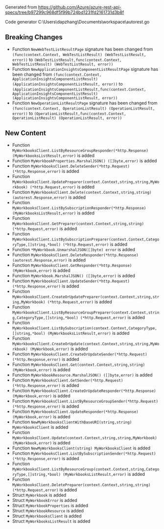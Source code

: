 
Generated from https://github.com/Azure/azure-rest-api-specs/tree/b97299c968df5f99b724bd1231fd2161731d3b8f

Code generator C:\Users\dapzhang\Documents\workspace\autorest.go

## Breaking Changes

- Function `NewWebTestListResultPage` signature has been changed from `(func(context.Context, WebTestListResult) (WebTestListResult, error))` to `(WebTestListResult,func(context.Context, WebTestListResult) (WebTestListResult, error))`
- Function `NewApplicationInsightsComponentListResultPage` signature has been changed from `(func(context.Context, ApplicationInsightsComponentListResult) (ApplicationInsightsComponentListResult, error))` to `(ApplicationInsightsComponentListResult,func(context.Context, ApplicationInsightsComponentListResult) (ApplicationInsightsComponentListResult, error))`
- Function `NewOperationListResultPage` signature has been changed from `(func(context.Context, OperationListResult) (OperationListResult, error))` to `(OperationListResult,func(context.Context, OperationListResult) (OperationListResult, error))`

## New Content

- Function `MyWorkbooksClient.ListByResourceGroupResponder(*http.Response) (MyWorkbooksListResult,error)` is added
- Function `MyWorkbookProperties.MarshalJSON() ([]byte,error)` is added
- Function `MyWorkbooksClient.DeleteSender(*http.Request) (*http.Response,error)` is added
- Function `MyWorkbooksClient.UpdatePreparer(context.Context,string,string,MyWorkbook) (*http.Request,error)` is added
- Function `MyWorkbooksClient.Delete(context.Context,string,string) (autorest.Response,error)` is added
- Function `MyWorkbooksClient.ListBySubscriptionResponder(*http.Response) (MyWorkbooksListResult,error)` is added
- Function `MyWorkbooksClient.GetPreparer(context.Context,string,string) (*http.Request,error)` is added
- Function `MyWorkbooksClient.ListBySubscriptionPreparer(context.Context,CategoryType,[]string,*bool) (*http.Request,error)` is added
- Function `*MyWorkbook.UnmarshalJSON([]byte) error` is added
- Function `MyWorkbooksClient.DeleteResponder(*http.Response) (autorest.Response,error)` is added
- Function `MyWorkbooksClient.GetResponder(*http.Response) (MyWorkbook,error)` is added
- Function `MyWorkbook.MarshalJSON() ([]byte,error)` is added
- Function `MyWorkbooksClient.UpdateSender(*http.Request) (*http.Response,error)` is added
- Function `MyWorkbooksClient.CreateOrUpdatePreparer(context.Context,string,string,MyWorkbook) (*http.Request,error)` is added
- Function `MyWorkbooksClient.ListByResourceGroupPreparer(context.Context,string,CategoryType,[]string,*bool) (*http.Request,error)` is added
- Function `MyWorkbooksClient.ListBySubscription(context.Context,CategoryType,[]string,*bool) (MyWorkbooksListResult,error)` is added
- Function `MyWorkbooksClient.CreateOrUpdate(context.Context,string,string,MyWorkbook) (MyWorkbook,error)` is added
- Function `MyWorkbooksClient.CreateOrUpdateSender(*http.Request) (*http.Response,error)` is added
- Function `MyWorkbooksClient.Get(context.Context,string,string) (MyWorkbook,error)` is added
- Function `MyWorkbookResource.MarshalJSON() ([]byte,error)` is added
- Function `MyWorkbooksClient.GetSender(*http.Request) (*http.Response,error)` is added
- Function `MyWorkbooksClient.CreateOrUpdateResponder(*http.Response) (MyWorkbook,error)` is added
- Function `MyWorkbooksClient.ListByResourceGroupSender(*http.Request) (*http.Response,error)` is added
- Function `MyWorkbooksClient.UpdateResponder(*http.Response) (MyWorkbook,error)` is added
- Function `NewMyWorkbooksClientWithBaseURI(string,string) MyWorkbooksClient` is added
- Function `MyWorkbooksClient.Update(context.Context,string,string,MyWorkbook) (MyWorkbook,error)` is added
- Function `NewMyWorkbooksClient(string) MyWorkbooksClient` is added
- Function `MyWorkbooksClient.ListBySubscriptionSender(*http.Request) (*http.Response,error)` is added
- Function `MyWorkbooksClient.ListByResourceGroup(context.Context,string,CategoryType,[]string,*bool) (MyWorkbooksListResult,error)` is added
- Function `MyWorkbooksClient.DeletePreparer(context.Context,string,string) (*http.Request,error)` is added
- Struct `MyWorkbook` is added
- Struct `MyWorkbookError` is added
- Struct `MyWorkbookProperties` is added
- Struct `MyWorkbookResource` is added
- Struct `MyWorkbooksClient` is added
- Struct `MyWorkbooksListResult` is added

